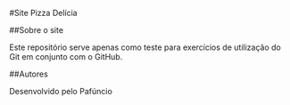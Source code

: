 #Site Pizza Delícia

##Sobre o site

Este repositório serve apenas como teste para exercícios de
utilização do Git em conjunto com o GitHub.

##Autores

Desenvolvido pelo Pafúncio